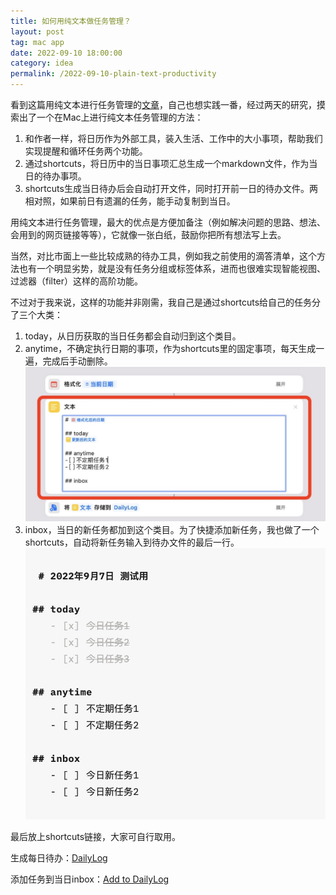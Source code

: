 ```yaml
---
title: 如何用纯文本做任务管理？
layout: post
tag: mac app
date: 2022-09-10 18:00:00
category: idea
permalink: /2022-09-10-plain-text-productivity
---
```


看到这篇用纯文本进行任务管理的[文章](https://sspai.com/post/71705)，自己也想实践一番，经过两天的研究，摸索出了一个在Mac上进行纯文本任务管理的方法：

1. 和作者一样，将日历作为外部工具，装入生活、工作中的大小事项，帮助我们实现提醒和循环任务两个功能。
2. 通过shortcuts，将日历中的当日事项汇总生成一个markdown文件，作为当日的待办事项。
3. shortcuts生成当日待办后会自动打开文件，同时打开前一日的待办文件。两相对照，如果前日有遗漏的任务，能手动复制到当日。

用纯文本进行任务管理，最大的优点是方便加备注（例如解决问题的思路、想法、会用到的网页链接等等），它就像一张白纸，鼓励你把所有想法写上去。

当然，对比市面上一些比较成熟的待办工具，例如我之前使用的滴答清单，这个方法也有一个明显劣势，就是没有任务分组或标签体系，进而也很难实现智能视图、过滤器（filter）这样的高阶功能。

不过对于我来说，这样的功能并非刚需，我自己是通过shortcuts给自己的任务分了三个大类：

1. today，从日历获取的当日任务都会自动归到这个类目。
2. anytime，不确定执行日期的事项，作为shortcuts里的固定事项，每天生成一遍，完成后手动删除。
![](../img/2022-09-10/Snipaste_2022-09-09_00-20-30.jpg)
3. inbox，当日的新任务都加到这个类目。为了快捷添加新任务，我也做了一个shortcuts，自动将新任务输入到待办文件的最后一行。
![](../img/2022-09-10/Snipaste_2022-09-09_00-18-17.jpg)

最后放上shortcuts链接，大家可自行取用。

生成每日待办：[DailyLog](https://www.icloud.com/shortcuts/bb8be80b8552454a94afc87d4a44f8d6)

添加任务到当日inbox：[Add to DailyLog](https://www.icloud.com/shortcuts/aab26f8053034980a0e0ec272f07bbbd)